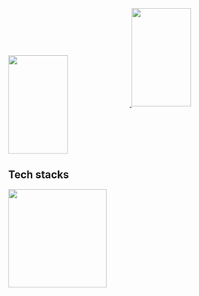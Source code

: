 <div>
<a href="https://github.com/tobyqin">
  <img height=200  width="49%"  align="center" src="https://github-readme-stats.vercel.app/api?username=tobyqin&theme=react" />
</a>

<a href="https://github.com/tobyqin">
<img height=200  width="49%" alight="center" src="https://github-readme-streak-stats.herokuapp.com/?user=tobyqin&theme=react" />
</a>
</div>

## Tech stacks

<a href="https://github.com/tobyqin">
  <img height=200 align="center" src="https://github-readme-stats.vercel.app/api/top-langs?username=tobyqin&layout=compact&langs_count=8&theme=react" />
</a>
